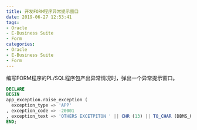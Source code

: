 ```yaml
---
title: 开发FORM程序异常提示窗口
date: 2019-06-27 12:53:41
tags:
- Oracle
- E-Business Suite
- Form
categories:
- Oracle
- E-Business Suite
- Form
---
```

编写FORM程序的PL/SQL程序包产出异常情况时，弹出一个异常提示窗口。
```sql
DECLARE
BEGIN
app_exception.raise_exception (
  exception_type => 'APP'
, exception_code => -20001
, exception_text => 'OTHERS EXCETPITON ' || CHR (13) || TO_CHAR (DBMS_UTILITY.format_error_backtrace));
END;
```